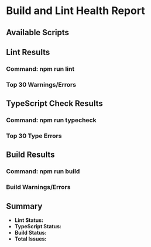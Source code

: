 # Build and Lint Health Report

## Available Scripts

## Lint Results

### Command: npm run lint

### Top 30 Warnings/Errors

## TypeScript Check Results

### Command: npm run typecheck

### Top 30 Type Errors

## Build Results

### Command: npm run build

### Build Warnings/Errors

## Summary

- **Lint Status:** 
- **TypeScript Status:** 
- **Build Status:** 
- **Total Issues:**